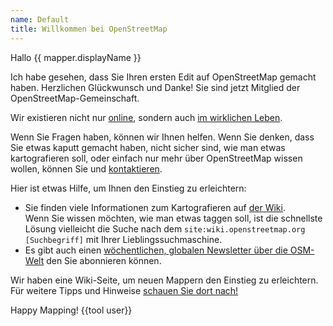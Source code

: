 ```yaml
---
name: Default
title: Willkommen bei OpenStreetMap
---
```


Hallo {{ mapper.displayName }}

Ich habe gesehen, dass Sie Ihren ersten Edit auf OpenStreetMap gemacht haben. Herzlichen Glückwunsch und Danke! Sie sind jetzt Mitglied der OpenStreetMap-Gemeinschaft.

Wir existieren nicht nur [online](https://openstreetmap.be/), sondern auch [im wirklichen Leben](https://openstreetmap.be/en/category/event.html).

Wenn Sie Fragen haben, können wir Ihnen helfen. Wenn Sie denken, dass Sie etwas kaputt gemacht haben, nicht sicher sind, wie man etwas kartografieren soll, oder einfach nur mehr über OpenStreetMap wissen wollen, können Sie und [kontaktieren](https://openstreetmap.be/en/contact.html).

Hier ist etwas Hilfe, um Ihnen den Einstieg zu erleichtern:

* Sie finden viele Informationen zum Kartografieren auf [der Wiki](https://wiki.openstreetmap.org/wiki/).  
Wenn Sie wissen möchten, wie man etwas taggen soll, ist die schnellste Lösung vielleicht die Suche nach dem `site:wiki.openstreetmap.org [Suchbegriff]` mit Ihrer Lieblingssuchmaschine.
* Es gibt auch einen [wöchentlichen, globalen Newsletter über die OSM-Welt](https://weeklyosm.eu/) den Sie abonnieren können.

Wir haben eine Wiki-Seite, um neuen Mappern den Einstieg zu erleichtern. Für weitere Tipps und Hinweise [schauen Sie dort nach!](https://wiki.openstreetmap.org/wiki/WikiProject_Belgium/Beginner) 

Happy Mapping!
{{tool user}}
